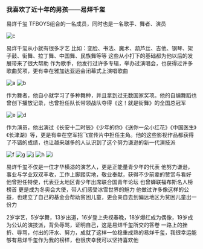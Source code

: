 ### **我喜欢了近十年的男孩——易烊千玺**
易烊千玺
TFBOYS组合的一名成员，同时也是一名歌手、舞者、演员

![c](https://user-images.githubusercontent.com/95908853/145554510-7d32e7d7-d75b-4e57-b9ef-9ffebcefafc2.jpg=400x)


易烊千玺从小就有很多才艺 
比如：变脸、书法、魔术、葫芦丝、吉他、钢琴、架子鼓、街舞、拉丁舞、中国舞、民族舞等等
这些从小打下的基础都为他以后的发展带来了很大帮助
作为歌手，他发行过许多专辑，举办过演唱会，也获得过许多歌曲奖项，更有幸在雅加达亚运会闭幕式上演唱歌曲

![a](https://user-images.githubusercontent.com/95908853/145554547-d6467760-1e66-42c4-89e4-a6e7ca8ed202.jpg=400x)
![b](https://user-images.githubusercontent.com/95908853/145554602-84994dd2-ec3a-4d4e-89b0-c82b647d9a20.jpg=400x)


作为舞者，他自小就学习了多种舞种，并且拿到过无数国家奖项。他的自编舞蹈也曾创下播放记录，也曾担任队长带领战队夺得《这！就是街舞》的全国总冠军

![e](https://user-images.githubusercontent.com/95908853/145554644-dc0f2a54-671d-4427-8e9b-3c722a401178.jpg=400x)
![d](https://user-images.githubusercontent.com/95908853/145554672-7323b2dc-099f-4ecf-8d41-db575ea1e6ca.jpg=400x)


作为演员，他出演过《长安十二时辰》《少年的你》《送你一朵小红花》《中国医生》《长津湖》等，更是有幸在空军招飞宣传片中担任主角。他的这些影视作品都获得了不错的成绩，也让越来越多的人认识到了这个努力谦逊的新一代演技派

![f](https://user-images.githubusercontent.com/95908853/145554749-47fb939c-fce1-4442-b309-656698bd2c5c.jpg=400x)
![g](https://user-images.githubusercontent.com/95908853/145554794-41386ccc-b117-404f-aa51-e5385b25ebb6.jpg=400x)
![j](https://user-images.githubusercontent.com/95908853/145554829-100e97b4-a69e-45bd-8335-129bce0741d7.jpg=400x)
![h](https://user-images.githubusercontent.com/95908853/145554866-5aa6af8d-18bb-4c78-89dc-edf5170dff93.jpg=400x)
![i](https://user-images.githubusercontent.com/95908853/145554886-38b0023c-b634-4a38-a237-565d937948cf.jpg=400x)

易烊千玺不仅是一位才华横溢的演艺人，更是正能量青少年的代表
他努力谦逊，事业与学业双双丰收，工作上脚踏实地，敬业奉献，获得不少前辈的赞赏与看好
他曾担任特使，代表亚太地区青少年出席联合国青年论坛
也曾蝉联福布斯名人榜榜首
更是成为冬奥会大使，带人们感受冰雪世界的魅力
他做过许多像这样的公益，也建立了自己的基金会帮助贫困儿童，更会亲自去到偏远地区为贫困儿童出一份力

2岁学艺，5岁学舞，13岁出道，16岁登上央视春晚，18岁爆红成为偶像，19岁成为公认的演技派，背负辱骂，证明自己，这是易烊千玺所交的答卷
一路上的挫折、辱骂，付出的汗水、努力，成就了这样一位稳重成熟的易烊千玺，我很幸运能够有易烊千玺作为我的榜样，也很庆幸我可以坚持喜欢他
